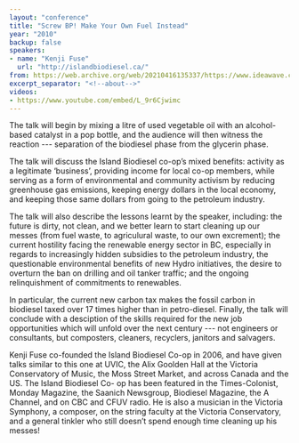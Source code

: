 ```yaml
---
layout: "conference"
title: "Screw BP! Make Your Own Fuel Instead"
year: "2010"
backup: false
speakers:
- name: "Kenji Fuse"
  url: "http://islandbiodiesel.ca/"
from: https://web.archive.org/web/20210416135337/https://www.ideawave.ca/the-conference/screw-bp-make-your-own-fuel-instead
excerpt_separator: "<!--about-->"
videos:
- https://www.youtube.com/embed/L_9r6Cjwimc
---
```


The talk will begin by mixing a litre of used vegetable oil with an alcohol-
based catalyst in a pop bottle, and the audience will then witness the
reaction --- separation of the biodiesel phase from the glycerin phase.

The talk will discuss the Island Biodiesel co-op’s mixed benefits: activity as
a legitimate ‘business’, providing income for local co-op members, while
serving as a form of environmental and community activism by reducing
greenhouse gas emissions, keeping energy dollars in the local economy, and
keeping those same dollars from going to the petroleum industry.

The talk will also describe the lessons learnt by the speaker, including: the
future is dirty, not clean, and we better learn to start cleaning up our
messes (from fuel waste, to agriculural waste, to our own excrement); the
current hostility facing the renewable energy sector in BC, especially in
regards to increasingly hidden subsidies to the petroleum industry, the
questionable environmental benefits of new Hydro initiatives, the desire to
overturn the ban on drilling and oil tanker traffic; and the ongoing
relinquishment of commitments to renewables.

In particular, the current new carbon tax makes the fossil carbon in biodiesel
taxed over 17 times higher than in petro-diesel. Finally, the talk will
conclude with a desciption of the skills required for the new job
opportunities which will unfold over the next century --- not engineers or
consultants, but composters, cleaners, recyclers, janitors and salvagers.

<!--about-->

Kenji Fuse co-founded the Island Biodiesel Co-op in 2006, and have given
talks similar to this one at UVIC, the Alix Goolden Hall at the Victoria
Conservatory of Music, the Moss Street Market, and across Canada and the
US. The Island Biodiesel Co- op has been featured in the Times-Colonist,
Monday Magazine, the Saanich Newsgroup, Biodiesel Magazine, the A Channel,
and on CBC and CFUV radio. He is also a musician in the Victoria Symphony,
a composer, on the string faculty at the Victoria Conservatory, and
a general tinkler who still doesn’t spend enough time cleaning up
his messes!

